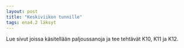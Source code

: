 ```yaml
---
layout: post
title: "Keskiviikon tunnille"
tags: ena4.2 läksyt
---
```


Lue sivut joissa käsitellään paljoussanoja ja tee tehtävät K10, K11 ja K12.